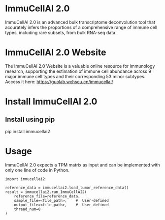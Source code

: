 # ImmuCellAI 2.0
ImmuCellAI 2.0 is an advanced bulk transcriptome deconvolution tool that accurately infers the proportions of a comprehensive range of immune cell types, including rare subsets, from bulk RNA-seq data.

# ImmuCellAI 2.0 Website
The ImmuCellAI 2.0 Website is a valuable online resource for immunology research, supporting the estimation of immune cell abundance across 9 major immune cell types and their corresponding 53 minor subtypes.
Access it here: https://guolab.wchscu.cn/immucellai/

# Install ImmuCellAI 2.0
## Install using pip
pip install immucellai2

# Usage
ImmuCellAI 2.0 expects a TPM matrix as input and can be implemented with only one line of code in Python.
```
import immucellai2
```
```
reference_data = immucellai2.load_tumor_reference_data() 
result = immucellai2.run_ImmuCellAI2(
    reference_file=reference_data,
    sample_file=<file_path>,    #  User-defined
    output_file=<file_path>,    #  User-defined
    thread_num=8
)
```
